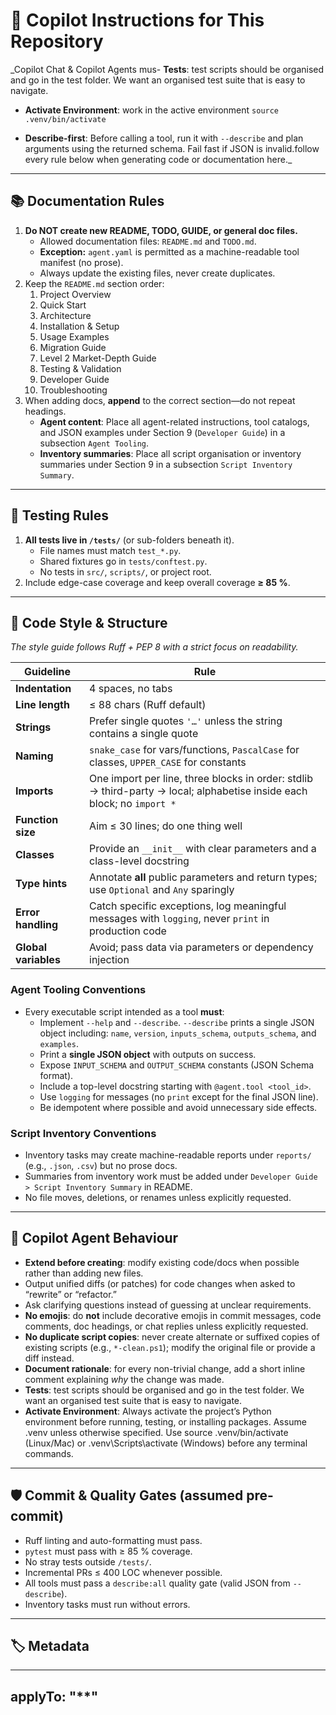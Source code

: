 # 🚦 Copilot Instructions for This Repository

\_Copilot Chat & Copilot Agents mus- **Tests**: test scripts should be organised and go in the test folder. We want an organised test suite that is easy to navigate.

- **Activate Environment**: work in the active environment `source .venv/bin/activate`

- **Describe-first**: Before calling a tool, run it with `--describe` and plan arguments using the returned schema. Fail fast if JSON is invalid.follow every rule below when generating code or documentation here.\_

---

## 📚 Documentation Rules

1. **Do NOT create new README, TODO, GUIDE, or general doc files.**
   - Allowed documentation files: `README.md` and `TODO.md`.
   - **Exception:** `agent.yaml` is permitted as a machine-readable tool manifest (no prose).
   - Always update the existing files, never create duplicates.
2. Keep the `README.md` section order:
   1. Project Overview
   2. Quick Start
   3. Architecture
   4. Installation & Setup
   5. Usage Examples
   6. Migration Guide
   7. Level 2 Market-Depth Guide
   8. Testing & Validation
   9. Developer Guide
   10. Troubleshooting
3. When adding docs, **append** to the correct section—do not repeat headings.
   - **Agent content**: Place all agent-related instructions, tool catalogs, and JSON examples under Section 9 (`Developer Guide`) in a subsection `Agent Tooling`.
   - **Inventory summaries**: Place all script organisation or inventory summaries under Section 9 in a subsection `Script Inventory Summary`.

---

## 🧪 Testing Rules

1. **All tests live in `/tests/`** (or sub-folders beneath it).
   - File names must match `test_*.py`.
   - Shared fixtures go in `tests/conftest.py`.
   - No tests in `src/`, `scripts/`, or project root.
2. Include edge-case coverage and keep overall coverage **≥ 85 %**.

---

## 📝 Code Style & Structure

_The style guide follows Ruff + PEP 8 with a strict focus on readability._

| Guideline            | Rule                                                                                                                   |
| -------------------- | ---------------------------------------------------------------------------------------------------------------------- |
| **Indentation**      | 4 spaces, no tabs                                                                                                      |
| **Line length**      | ≤ 88 chars (Ruff default)                                                                                              |
| **Strings**          | Prefer single quotes `'…'` unless the string contains a single quote                                                   |
| **Naming**           | `snake_case` for vars/functions, `PascalCase` for classes, `UPPER_CASE` for constants                                  |
| **Imports**          | One import per line, three blocks in order: stdlib → third-party → local; alphabetise inside each block; no `import *` |
| **Function size**    | Aim ≤ 30 lines; do one thing well                                                                                      |
| **Classes**          | Provide an `__init__` with clear parameters and a class-level docstring                                                |
| **Type hints**       | Annotate **all** public parameters and return types; use `Optional` and `Any` sparingly                                |
| **Error handling**   | Catch specific exceptions, log meaningful messages with `logging`, never `print` in production code                    |
| **Global variables** | Avoid; pass data via parameters or dependency injection                                                                |

### Agent Tooling Conventions

- Every executable script intended as a tool **must**:
  - Implement `--help` and `--describe`.
    `--describe` prints a single JSON object including: `name`, `version`, `inputs_schema`, `outputs_schema`, and `examples`.
  - Print a **single JSON object** with outputs on success.
  - Expose `INPUT_SCHEMA` and `OUTPUT_SCHEMA` constants (JSON Schema format).
  - Include a top-level docstring starting with `@agent.tool <tool_id>`.
  - Use `logging` for messages (no `print` except for the final JSON line).
  - Be idempotent where possible and avoid unnecessary side effects.

### Script Inventory Conventions

- Inventory tasks may create machine-readable reports under `reports/` (e.g., `.json`, `.csv`) but no prose docs.
- Summaries from inventory work must be added under `Developer Guide > Script Inventory Summary` in README.
- No file moves, deletions, or renames unless explicitly requested.

---

## 🤖 Copilot Agent Behaviour

- **Extend before creating**: modify existing code/docs when possible rather than adding new files.
- Output unified diffs (or patches) for code changes when asked to “rewrite” or “refactor.”
- Ask clarifying questions instead of guessing at unclear requirements.
- **No emojis**: do **not** include decorative emojis in commit messages, code comments, doc headings, or chat replies unless explicitly requested.
- **No duplicate script copies**: never create alternate or suffixed copies of existing scripts (e.g., `*-clean.ps1`); modify the original file or provide a diff instead.
- **Document rationale**: for every non-trivial change, add a short inline comment explaining _why_ the change was made.
- **Tests**: test scripts should be organised and go in the test folder. We want an organised test suite that is easy to navigate.
- **Activate Environment**: Always activate the project’s Python environment before running, testing, or installing packages. Assume .venv unless otherwise specified. Use source .venv/bin/activate (Linux/Mac) or .venv\Scripts\activate (Windows) before any terminal commands.

---

## 🛡️ Commit & Quality Gates (assumed pre-commit)

- Ruff linting and auto-formatting must pass.
- `pytest` must pass with ≥ 85 % coverage.
- No stray tests outside `/tests/`.
- Incremental PRs ≤ 400 LOC whenever possible.
- All tools must pass a `describe:all` quality gate (valid JSON from `--describe`).
- Inventory tasks must run without errors.

---

## 🏷️ Metadata

---

## applyTo: "\*\*"
